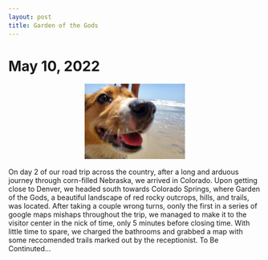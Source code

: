 ```yaml
---
layout: post
title: Garden of the Gods
---
```

<body>

<h1>May 10, 2022</h1>
<p align="center">
  <img src="/assets/CorgiCloseup-min.jpg" width=200 height=auto>
  
  <p>
    On day 2 of our road trip across the country, after a long and arduous journey through corn-filled Nebraska, we arrived in Colorado. Upon getting close to Denver, we headed south towards Colorado Springs, where Garden of the Gods, a beautiful landscape of red rocky outcrops, hills, and trails, was located. After taking a couple wrong turns, oonly the first in a series of google maps mishaps throughout the trip, we managed to make it to the visitor center in the nick of time, only 5 minutes before closing time. With little time to spare, we charged the bathrooms and grabbed a map with some reccomended trails marked out by the receptionist. To Be Continuted…
  </p>
  
</p>
  

</body>
